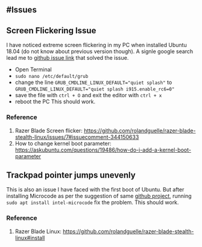 #Issues
-
## Screen Flickering Issue
I have noticed extreme screen flickering in my PC when installed Ubuntu 18.04 (do not know about previous version though). A signle google search lead me to [github issue link](https://github.com/rolandguelle/razer-blade-stealth-linux/issues/7#issuecomment-344150633) that solved the issue. 
- Open Terminal 
- ```sudo nano /etc/default/grub```
- change the line ```GRUB_CMDLINE_LINUX_DEFAULT="quiet splash"``` to ```GRUB_CMDLINE_LINUX_DEFAULT="quiet splash i915.enable_rc6=0"``` 
- save the file with ```ctrl + O``` and exit the editor with ```ctrl + x```
- reboot the PC
This should work.
### Reference 
1. Razer Blade Screen flicker: https://github.com/rolandguelle/razer-blade-stealth-linux/issues/7#issuecomment-344150633
2. How to change kernel boot parameter: https://askubuntu.com/questions/19486/how-do-i-add-a-kernel-boot-parameter


## Trackpad pointer jumps unevenly
This is also an issue I have faced with the first boot of Ubuntu. But after installing Microcode as per the suggestion of same [github project](https://github.com/rolandguelle/razer-blade-stealth-linux#install), running ```sudo apt install intel-microcode``` fix the problem.
This should work.
### Reference
1. Razer Blade Linux: https://github.com/rolandguelle/razer-blade-stealth-linux#install

